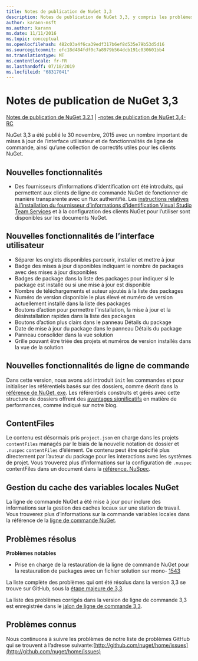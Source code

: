 ```yaml
---
title: Notes de publication de NuGet 3,3
description: Notes de publication de NuGet 3,3, y compris les problèmes connus, les correctifs de bogues, les fonctionnalités ajoutées et DCR.
author: karann-msft
ms.author: karann
ms.date: 11/11/2016
ms.topic: conceptual
ms.openlocfilehash: 482c03a4f6ca39edf317b6ef8d535e79b53d5d16
ms.sourcegitcommit: efc18d484fdf0c7a8979b564dcb191c030601bb4
ms.translationtype: MT
ms.contentlocale: fr-FR
ms.lasthandoff: 07/18/2019
ms.locfileid: "68317041"
---
```

# <a name="nuget-33-release-notes"></a>Notes de publication de NuGet 3,3

[Notes de publication de NuGet 3.2.1](../release-notes/nuget-3.2.1.md) | [-notes de publication de NuGet 3,4-RC](../release-notes/nuget-3.4-RC.md)

NuGet 3,3 a été publié le 30 novembre, 2015 avec un nombre important de mises à jour de l’interface utilisateur et de fonctionnalités de ligne de commande, ainsi qu’une collection de correctifs utiles pour les clients NuGet.

## <a name="new-features"></a>Nouvelles fonctionnalités

* Des fournisseurs d’informations d’identification ont été introduits, qui permettent aux clients de ligne de commande NuGet de fonctionner de manière transparente avec un flux authentifié. Les [instructions relatives à l’installation du fournisseur d’informations d’identification Visual Studio Team Services](../api/nuget-exe-credential-providers.md) et à la configuration des clients NuGet pour l’utiliser sont disponibles sur les documents NuGet.

## <a name="new-user-interface-features"></a>Nouvelles fonctionnalités de l’interface utilisateur

* Séparer les onglets disponibles parcourir, installer et mettre à jour
* Badge des mises à jour disponibles indiquant le nombre de packages avec des mises à jour disponibles
* Badges de package dans la liste des packages pour indiquer si le package est installé ou si une mise à jour est disponible
* Nombre de téléchargements et auteur ajoutés à la liste des packages
* Numéro de version disponible le plus élevé et numéro de version actuellement installé dans la liste des packages
* Boutons d’action pour permettre l’installation, la mise à jour et la désinstallation rapides dans la liste des packages
* Boutons d’action plus clairs dans le panneau Détails du package
* Date de mise à jour du package dans le panneau Détails du package
* Panneau consolider dans la vue solution
* Grille pouvant être triée des projets et numéros de version installés dans la vue de la solution

## <a name="new-command-line-features"></a>Nouvelles fonctionnalités de ligne de commande

Dans cette version, nous avons `add` introduit `init` les commandes et pour initialiser les référentiels basés sur des dossiers, comme décrit dans la [référence de NuGet. exe](../reference/nuget-exe-cli-reference.md). Les référentiels construits et gérés avec cette structure de dossiers offrent des [avantages significatifs](http://blog.nuget.org/20150922/Accelerate-Package-Source.html) en matière de performances, comme indiqué sur notre blog.

## <a name="contentfiles"></a>ContentFiles

Le contenu est désormais pris `project.json` en charge dans les projets `contentFiles` managés par le biais de la nouvelle notation de dossier et `.nuspec` `contentFiles` d’élément.  Ce contenu peut être spécifié plus directement par l’auteur du package pour les interactions avec les systèmes de projet.  Vous trouverez plus d’informations sur la configuration de `.nuspec` contentFiles dans un document dans la [référence. NuSpec](../reference/nuspec.md).

## <a name="nuget-locals-cache-management"></a>Gestion du cache des variables locales NuGet

La ligne de commande NuGet a été mise à jour pour inclure des informations sur la gestion des caches locaux sur une station de travail.  Vous trouverez plus d’informations sur la commande variables locales dans la référence de la [ligne de commande NuGet](../reference/cli-reference/cli-ref-locals.md).

## <a name="fixed-issues"></a>Problèmes résolus

**Problèmes notables**

* Prise en charge de la restauration de la ligne de commande NuGet pour la restauration de packages avec un fichier solution sur mono- [1543](https://github.com/NuGet/Home/issues/1543)

La liste complète des problèmes qui ont été résolus dans la version 3,3 se trouve sur GitHub, sous la [étape majeure de 3,3](https://github.com/NuGet/Home/issues?q=is%3Aissue+milestone%3A3.3.0+is%3Aclosed).

La liste des problèmes corrigés dans la version de ligne de commande 3,3 est enregistrée dans le [jalon de ligne de commande 3,3](https://github.com/NuGet/Home/issues?q=is%3Aissue+is%3Aclosed+milestone%3A3.3.0-commandline).

## <a name="known-issues"></a>Problèmes connus

Nous continuons à suivre les problèmes de notre liste de problèmes GitHub qui se trouvent à l’adresse suivante:[http://github.com/nuget/home/issues](http://github.com/nuget/home/issues)